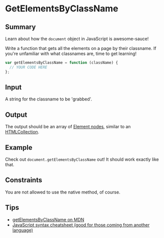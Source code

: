 # GetElementsByClassName

## Summary

Learn about how the `document` object in JavaScript is awesome-sauce!

Write a function that gets all the elements on a page by their classname. If you're unfamiliar with what classnames are, time to get learning!

```javascript
var getElementsByClassName = function (className) {
  // YOUR CODE HERE
};
```

## Input

A string for the classname to be 'grabbed'.

## Output

The output should be an array of [Element nodes](https://developer.mozilla.org/en-US/docs/Web/API/Element), similar to an [HTMLCollection](https://developer.mozilla.org/en-US/docs/Web/API/HTMLCollection).

## Example

Check out `document.getElementsByClassName` out! It should work exactly like that.

## Constraints

You are not allowed to use the native method, of course.

## Tips

* [getElementsByClassName on MDN](https://developer.mozilla.org/en/docs/Web/API/Document/getElementsByClassName)
* [JavaScript syntax cheatsheet (good for those coming from another language)](https://www.codementor.io/johnnyb/javascript-cheatsheet-fb54lz08k)